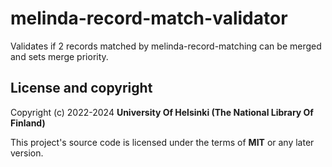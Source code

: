 # melinda-record-match-validator
Validates if 2 records matched by melinda-record-matching can be merged and sets merge priority.

## License and copyright

Copyright (c) 2022-2024 **University Of Helsinki (The National Library Of Finland)**

This project's source code is licensed under the terms of **MIT** or any later version.
